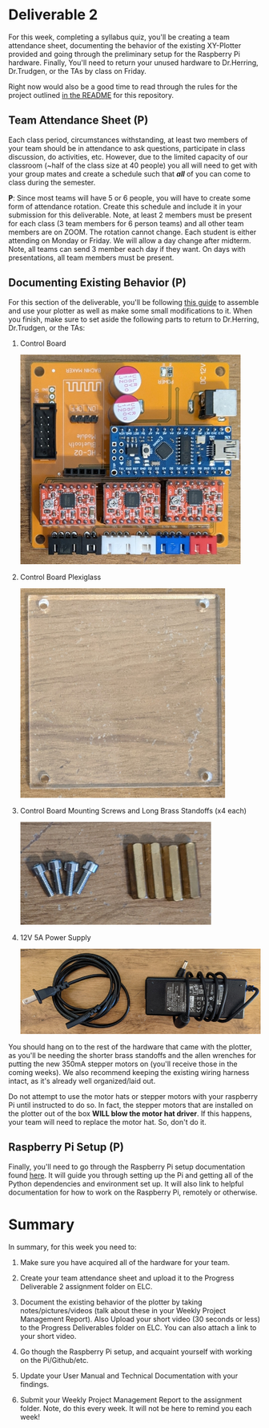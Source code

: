 # Deliverable 2

For this week, completing a syllabus quiz, you'll be creating a team attendance sheet, documenting the behavior of the existing XY-Plotter provided and going through the preliminary setup for the Raspberry Pi hardware. Finally, You'll need to return your unused hardware to Dr.Herring, Dr.Trudgen, or the TAs by class on Friday.

Right now would also be a good time to read through the rules for the project outlined [in the README](../README.md) for this repository.

## Team Attendance Sheet (P)

Each class period, circumstances withstanding, at least two members of your team should be in attendance to ask questions, participate in class discussion, do activities, etc. However, due to the limited capacity of our classroom (~half of the class size at 40 people) you all will need to get with your group mates and create a schedule such that ***all*** of you can come to class during the semester. 

**P**: Since most teams will have 5 or 6 people, you will have to create some form of attendance rotation. Create this schedule and include it in your submission for this deliverable.  Note, at least 2 members must be present for each class (3 team members for 6 person teams) and all other team members are on ZOOM.  The rotation cannot change.  Each student is either attending on Monday or Friday.  We will allow a day change after midterm.  Note, all teams can send 3 member each day if they want.  On days with presentations, all team members must be present.  

## Documenting Existing Behavior (P)

For this section of the deliverable, you'll be following [this guide](./setup/plotter_setup.md) to assemble and use your plotter as well as make some small modifications to it. When you finish, make sure to set aside the following parts to return to Dr.Herring, Dr.Trudgen, or the TAs:

1. Control Board
    
    ![Control Board](resources/controlboard.jpg)

2. Control Board Plexiglass
    
    ![Control Board Plexiglass](resources/controlboardplex.jpg)

3. Control Board Mounting Screws and Long Brass Standoffs (x4 each)

    ![Control Board Mounting Screws and Long Brass Standoffs (x4 each)](resources/screwsandstandoffs.jpg)

4. 12V 5A Power Supply

    ![12V 5A Power Supply](resources/psu.jpg)

You should hang on to the rest of the hardware that came with the plotter, as you'll be needing the shorter brass standoffs and the allen wrenches for putting the new 350mA stepper motors on (you'll receive those in the coming weeks). We also recommend keeping the existing wiring harness intact, as it's already well organized/laid out.  

Do not attempt to use the motor hats or stepper motors with your raspberry Pi until instructed to do so.  In fact, the stepper motors that are installed on the plotter out of the box **WILL blow the motor hat driver**.  If this happens, your team will need to replace the motor hat. So, don't do it.

## Raspberry Pi Setup (P)

Finally, you'll need to go through the Raspberry Pi setup documentation found [here](setup/pi_setup.md). It will guide you through setting up the Pi and getting all of the Python dependencies and environment set up. It will also link to helpful documentation for how to work on the Raspberry Pi, remotely or otherwise.

# Summary

In summary, for this week you need to:

1. Make sure you have acquired all of the hardware for your team.

2. Create your team attendance sheet and upload it to the Progress Deliverable 2 assignment folder on ELC.

3. Document the existing behavior of the plotter by taking notes/pictures/videos (talk about these in your Weekly Project Management Report). Also Upload your short video (30 seconds or less) to the Progress Deliverables folder on ELC.  You can also attach a link to your short video.

4. Go though the Raspberry Pi setup, and acquaint yourself with working on the Pi/Github/etc.

5. Update your User Manual and Technical Documentation with your findings.

6. Submit your Weekly Project Management Report to the assignment folder.  Note, do this every week.  It will not be here to remind you each week!